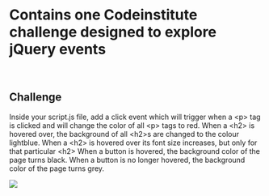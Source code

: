# Contains one Codeinstitute challenge designed to explore jQuery events

<br>

## Challenge

Inside your script.js file, add a click event which will trigger when a \<p> tag is clicked and will change the color of all \<p> tags to red.
When a \<h2> is hovered over, the background of all \<h2>s are changed to the colour lightblue.
When a \<h2> is hovered over its font size increases, but only for that particular \<h2>
When a button is hovered, the background color of the page turns black.
When a button is no longer hovered, the background color of the page turns grey.

![](https://s3-eu-west-1.amazonaws.com/codeinstitute/fullstack/05-interactive-front-end-development/jQueryevent.png "")